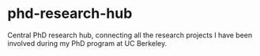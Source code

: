 # phd-research-hub
Central PhD research hub, connecting all the research projects I have been involved during my PhD program at UC Berkeley. 
